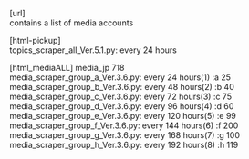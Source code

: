 [url]  <br>
contains a list of media accounts

[html-pickup]  <br>
topics_scraper_all_Ver.5.1.py: every 24 hours  <br> 

[html_mediaALL]   media_jp 718 <br>
media_scraper_group_a_Ver.3.6.py: every 24 hours(1) :a	25 <br>
media_scraper_group_b_Ver.3.6.py: every 48 hours(2) :b	40 <br>
media_scraper_group_c_Ver.3.6.py: every 72 hours(3) :c	75 <br>
media_scraper_group_d_Ver.3.6.py: every 96 hours(4) :d	60 <br>
media_scraper_group_e_Ver.3.6.py: every 120 hours(5) :e	99 <br>
media_scraper_group_f_Ver.3.6.py: every 144 hours(6) :f	200 <br>
media_scraper_group_g_Ver.3.6.py: every 168 hours(7) :g	100 <br>
media_scraper_group_h_Ver.3.6.py: every 192 hours(8) :h	119 <br>

